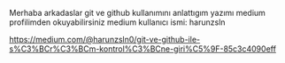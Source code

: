 Merhaba arkadaslar git ve github kullanımını anlattıgım yazımı medium profilimden okuyabilirsiniz 
medium kullanıcı ismi: harunzsln

https://medium.com/@harunzsln0/git-ve-github-ile-s%C3%BCr%C3%BCm-kontrol%C3%BCne-giri%C5%9F-85c3c4090eff
